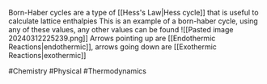  Born-Haber cycles are a type of [[Hess's Law|Hess cycle]] that is useful to calculate lattice enthalpies
This is an example of a born-haber cycle, using any of these values, any other values can be found
![[Pasted image 20240312225239.png]]
Arrows pointing up are [[Endothermic Reactions|endothermic]], arrows going down are [[Exothermic Reactions|exothermic]]

#Chemistry #Physical #Thermodynamics 